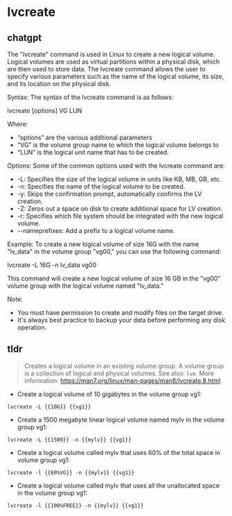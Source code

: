 # lvcreate 
## chatgpt 
The "lvcreate" command is used in Linux to create a new logical volume. Logical volumes are used as virtual partitions within a physical disk, which are then used to store data. The lvcreate command allows the user to specify various parameters such as the name of the logical volume, its size, and its location on the physical disk.

Syntax:
The syntax of the lvcreate command is as follows: 

lvcreate [options] VG LUN 

Where: 
- “options” are the various additional parameters
- “VG” is the volume group name to which the logical volume belongs to  
- “LUN” is the logical unit name that has to be created. 

Options:
Some of the common options used with the lvcreate command are: 

- -L: Specifies the size of the logical volume in units like KB, MB, GB, etc.
- -n: Specifies the name of the logical volume to be created.
- -y: Skips the confirmation prompt, automatically confirms the LV creation.
- -Z: Zeros out a space on disk to create additional space for LV creation.
- -r: Specifies which file system should be integrated with the new logical volume.
- --nameprefixes: Add a prefix to a logical volume name.

Example:
To create a new logical volume of size 16G with the name "lv_data" in the volume group "vg00," you can use the following command:

lvcreate -L 16G -n lv_data vg00

This command will create a new logical volume of size 16 GB in the "vg00" volume group with the logical volume named "lv_data." 

Note:
- You must have permission to create and modify files on the target drive.
- It's always best practice to backup your data before performing any disk operation. 

## tldr 
 
> Creates a logical volume in an existing volume group. A volume group is a collection of logical and physical volumes.
> See also: `lvm`.
> More information: <https://man7.org/linux/man-pages/man8/lvcreate.8.html>.

- Create a logical volume of 10 gigabytes in the volume group vg1:

`lvcreate -L {{10G}} {{vg1}}`

- Create a 1500 megabyte linear logical volume named mylv in the volume group vg1:

`lvcreate -L {{1500}} -n {{mylv}} {{vg1}}`

- Create a logical volume called mylv that uses 60% of the total space in volume group vg1:

`lvcreate -l {{60%VG}} -n {{mylv}} {{vg1}}`

- Create a logical volume called mylv that uses all the unallocated space in the volume group vg1:

`lvcreate -l {{100%FREE}} -n {{mylv}} {{vg1}}`
